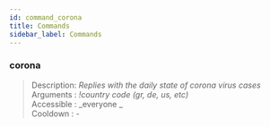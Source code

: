 ```yaml
---
id: command_corona
title: Commands
sidebar_label: Commands
---
```


### corona           

> Description: _Replies with the daily state of corona virus cases_
> Arguments  : _!country code (gr, de, us, etc)_<br>
> Accessible : _everyone        _<br>
> Cooldown   : _-_<br>
